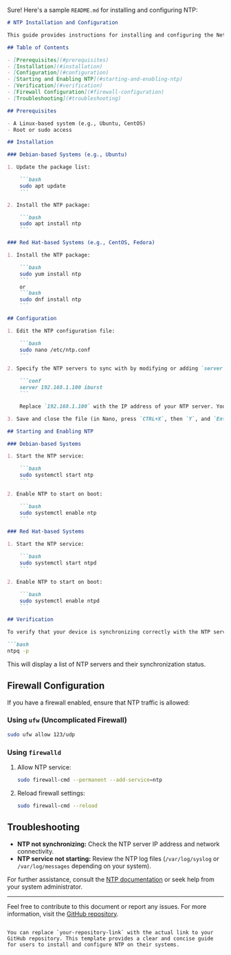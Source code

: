 Sure! Here's a sample `README.md` for installing and configuring NTP:

```markdown
# NTP Installation and Configuration

This guide provides instructions for installing and configuring the Network Time Protocol (NTP) service to synchronize the time between devices.

## Table of Contents

- [Prerequisites](#prerequisites)
- [Installation](#installation)
- [Configuration](#configuration)
- [Starting and Enabling NTP](#starting-and-enabling-ntp)
- [Verification](#verification)
- [Firewall Configuration](#firewall-configuration)
- [Troubleshooting](#troubleshooting)

## Prerequisites

- A Linux-based system (e.g., Ubuntu, CentOS)
- Root or sudo access

## Installation

### Debian-based Systems (e.g., Ubuntu)

1. Update the package list:

    ```bash
    sudo apt update
    ```

2. Install the NTP package:

    ```bash
    sudo apt install ntp
    ```

### Red Hat-based Systems (e.g., CentOS, Fedora)

1. Install the NTP package:

    ```bash
    sudo yum install ntp
    ```
    or
    ```bash
    sudo dnf install ntp
    ```

## Configuration

1. Edit the NTP configuration file:

    ```bash
    sudo nano /etc/ntp.conf
    ```

2. Specify the NTP servers to sync with by modifying or adding `server` lines. For example:

    ```conf
    server 192.168.1.100 iburst
    ```

    Replace `192.168.1.100` with the IP address of your NTP server. You can add multiple server lines if needed.

3. Save and close the file (in Nano, press `CTRL+X`, then `Y`, and `Enter`).

## Starting and Enabling NTP

### Debian-based Systems

1. Start the NTP service:

    ```bash
    sudo systemctl start ntp
    ```

2. Enable NTP to start on boot:

    ```bash
    sudo systemctl enable ntp
    ```

### Red Hat-based Systems

1. Start the NTP service:

    ```bash
    sudo systemctl start ntpd
    ```

2. Enable NTP to start on boot:

    ```bash
    sudo systemctl enable ntpd
    ```

## Verification

To verify that your device is synchronizing correctly with the NTP server, use the following command:

```bash
ntpq -p
```

This will display a list of NTP servers and their synchronization status.

## Firewall Configuration

If you have a firewall enabled, ensure that NTP traffic is allowed:

### Using `ufw` (Uncomplicated Firewall)

```bash
sudo ufw allow 123/udp
```

### Using `firewalld`

1. Allow NTP service:

    ```bash
    sudo firewall-cmd --permanent --add-service=ntp
    ```

2. Reload firewall settings:

    ```bash
    sudo firewall-cmd --reload
    ```

## Troubleshooting

- **NTP not synchronizing:** Check the NTP server IP address and network connectivity.
- **NTP service not starting:** Review the NTP log files (`/var/log/syslog` or `/var/log/messages` depending on your system).

For further assistance, consult the [NTP documentation](https://www.ntp.org/documentation.html) or seek help from your system administrator.

---

Feel free to contribute to this document or report any issues. For more information, visit the [GitHub repository](https://github.com/your-repository-link).
```

You can replace `your-repository-link` with the actual link to your GitHub repository. This template provides a clear and concise guide for users to install and configure NTP on their systems.
